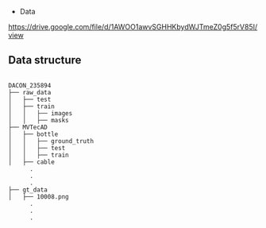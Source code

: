 * Data

https://drive.google.com/file/d/1AWOO1awvSGHHKbydWJTmeZ0g5f5rV85I/view

## Data structure
<pre><code>
DACON_235894
├── raw_data
│   ├── test
│   ├── train
│   │   ├── images
│   │   ├── masks
├── MVTecAD
│   ├── bottle
│   │   ├── ground_truth
│   │   ├── test
│   │   ├── train
│   ├── cable
      .
      .
      .
├── gt_data
│   ├── 10008.png
      .
      .
      .
</code></pre>

